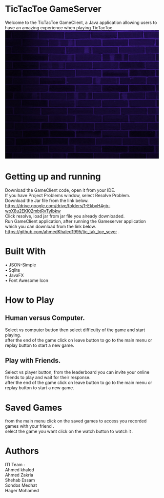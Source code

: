 # TicTacToe GameServer 
Welcome to the TicTacToe GameClient, a Java application allowing users to have an amazing experience when playing TicTacToe. <br/>
![](42.png)
# Getting up and running
  Download the GameClient code, open it from your IDE. <br/>
  If you have Project Problems window, select Resolve Problem. <br/>
  Download the Jar file from the link below.<br/>
  https://drive.google.com/drive/folders/1-EkbvH4gb-woX8u2EKl02mbtRvTyIbkw<br/>
  Click resolve, load jar from jar file you already downloaded.<br/>
  Run GameClient application, after running the Gameserver application which you can download from the link below. <br/>
  https://github.com/ahmedKhaled1995/tic_tak_toe_sever .<br/>
 # Built With
  •	JSON-Simple <br/>
  •	Sqlite <br/>
  •	JavaFX <br/>
  •	Font Awesome Icon <br/>
 # How to Play 
  ## Human versus Computer.
  Select vs computer button then select difficulty of the game and start playing.<br/>
  after the end of the game click on leave button to go to the main menu or replay button to start a new game.<br/>
  ## Play with Friends.
  Select vs player button, from the leaderboard you can invite your online friends to play and wait for their response.<br/>
  after the end of the game click on leave button to go to the main menu or replay button to start a new game.<br/>
  # Saved Games
  from the main menu click on the saved games to access you recorded games with your friend . <br/>
  select the game you want click on the watch button to watch it . <br/>
  
# Authors
ITI Team :<br/>
Ahmed khaled<br/>
Ahmed Zakria<br/>
Shehab Essam<br/>
Sondos Medhat<br/>
Hager Mohamed<br/>






